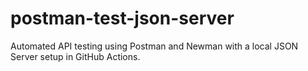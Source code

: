 # postman-test-json-server
Automated API testing using Postman and Newman with a local JSON Server setup in GitHub Actions.
